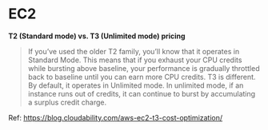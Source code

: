 # EC2

**T2 (Standard mode) vs. T3 (Unlimited mode) pricing**

> If you’ve used the older T2 family, you’ll know that it operates in Standard Mode. This means that if you exhaust your CPU credits while bursting above baseline, your performance is gradually throttled back to baseline until you can earn more CPU credits.
> T3 is different. By default, it operates in Unlimited mode. In unlimited mode, if an instance runs out of credits, it can continue to burst by accumulating a surplus credit charge. 

Ref: https://blog.cloudability.com/aws-ec2-t3-cost-optimization/
